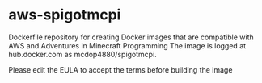 # aws-spigotmcpi
Dockerfile repository for creating Docker images that are compatible with AWS and Adventures in Minecraft Programming
The image is logged at hub.docker.com as mcdop4880/spigotmcpi.

Please edit the EULA to accept the terms before building the image
